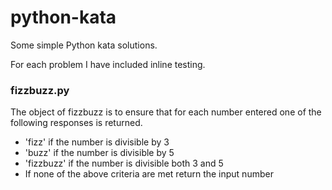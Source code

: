 # python-kata

Some simple Python kata solutions. 

For each problem I have included inline testing.

### fizzbuzz.py

The object of fizzbuzz is to ensure that for each number entered one of the following responses is returned. 

* 'fizz' if the number is divisible by 3
* 'buzz' if the number is divisible by 5
* 'fizzbuzz' if the number is divisible both 3 and 5
* If none of the above criteria are met return the input number
